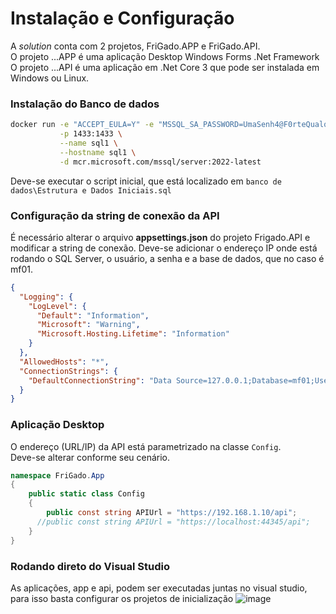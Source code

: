 # Instalação e Configuração

A *solution* conta com 2 projetos, FriGado.APP e FriGado.API.<br>
O projeto ...APP é uma aplicação Desktop Windows Forms .Net Framework
O projeto ...API é uma aplicação em .Net Core 3 que pode ser instalada em Windows ou Linux.

### Instalação do Banco de dados
```sh
docker run -e "ACCEPT_EULA=Y" -e "MSSQL_SA_PASSWORD=UmaSenh4@F0rteQualquer" \
           -p 1433:1433 \
           --name sql1 \
           --hostname sql1 \
           -d mcr.microsoft.com/mssql/server:2022-latest
```

Deve-se executar o script inicial, que está localizado em `banco de dados\Estrutura e Dados Iniciais.sql`

### Configuração da string de conexão da API
É necessário alterar o arquivo **appsettings.json** do projeto Frigado.API e modificar a string de conexão.
Deve-se adicionar o endereço IP onde está rodando o SQL Server, o usuário, a senha e a base de dados, que no caso é mf01.

```json
{
  "Logging": {
    "LogLevel": {
      "Default": "Information",
      "Microsoft": "Warning",
      "Microsoft.Hosting.Lifetime": "Information"
    }
  },
  "AllowedHosts": "*",
  "ConnectionStrings": {
    "DefaultConnectionString": "Data Source=127.0.0.1;Database=mf01;User ID=sa;Password=UmaSenh4@F0rteQualquer;Connect Timeout=30;Encrypt=False;TrustServerCertificate=False;ApplicationIntent=ReadWrite;MultiSubnetFailover=False"
  }
}

```

### Aplicação Desktop
O endereço (URL/IP) da API está parametrizado na classe `Config`.<br>
Deve-se alterar conforme seu cenário.<br>

```cs
namespace FriGado.App
{
    public static class Config
    {
        public const string APIUrl = "https://192.168.1.10/api";
      //public const string APIUrl = "https://localhost:44345/api";
    }
}
```

### Rodando direto do Visual Studio
As aplicações, app e api, podem ser executadas juntas no visual studio, para isso basta configurar os projetos de inicialização
![image](https://user-images.githubusercontent.com/11152752/200192161-80ed217e-0092-4cca-a3a3-ba4eff234079.png)


